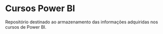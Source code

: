 # Cursos Power BI
 Repositório destinado ao armazenamento das informações adquiridas nos cursos de Power BI.
